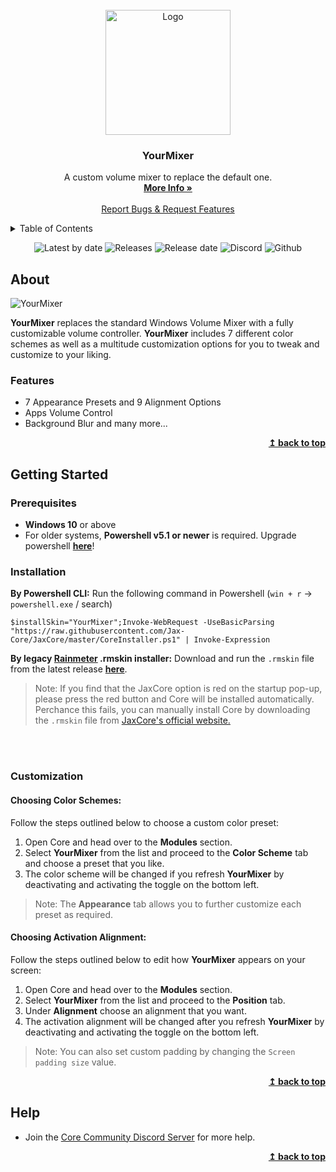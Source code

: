 <div id="top"></div>

<br />
<div align="center">
  <a href="https://github.com/Jax-Core/YourMixer">
    <img src="https://imgur.com/ysoTTBz.png" alt="Logo" width="200" height="200">
  </a>

<h3 align="center">YourMixer</h3>

  <p align="center">
    A custom volume mixer to replace the default one.
    <br />
    <a href="https://www.deviantart.com/jaxoriginals/art/905969076"><strong>More Info »</strong></a>
    <br />
    <br />
    <a href="https://discord.gg/JmgehPSDD6">Report Bugs & Request Features </a>
  </p>
</div>


<!-- TABLE OF CONTENTS -->
<details>
  <summary>Table of Contents</summary>
  <ol>
    <li>
      <a href="#about">About</a>
    </li>
    <li>
      <a href="#getting-started">Getting Started</a>
      <ul>
        <li><a href="#prerequisites">Prerequisites</a></li>
        <li><a href="#installation">Installation</a></li>
        <li><a href="#Customization">Customization</a>
          <ul>
           <li><a href="#choosing-color-schemes">Choosing Color Schemes</a></li>
        <li><a href="#choosing-appearance-alignment">Choosing Appearance Alignment</a>
          </ul>
        </li>
      </ul>
    </li>
    <li> <a href="#help">Help</a></li>
  </ol>
</details>

<p align="center">
  <img alt="Latest by date" src="https://img.shields.io/github/v/tag/Jax-Core/YourMixer?label=Version&style=for-the-badge" />
  <img alt="Releases" src="https://img.shields.io/github/downloads/Jax-Core/YourMixer/total?style=for-the-badge" />
  <img alt="Release date" src="https://img.shields.io/github/release-date/Jax-Core/YourMixer?label=Last%20Update&style=for-the-badge" />
  <img alt="Discord" src="https://img.shields.io/discord/880445067754610688?label=Discord%20server&style=for-the-badge" />
  <img alt="Github" src="https://img.shields.io/github/license/Jax-Core/YourMixer?style=for-the-badge" />
  
  
</p>

## About

![YourMixer](https://images-wixmp-ed30a86b8c4ca887773594c2.wixmp.com/i/97bfd084-7ef0-496f-a835-3c41f482d38c/deze27o-8e905bf8-c2ca-4921-8017-7ac4478f7570.png)

**YourMixer** replaces the standard Windows Volume Mixer with a fully customizable volume controller. **YourMixer** includes 7 different color schemes as well as a multitude customization options for you to tweak and customize to your liking.

### Features

* 7 Appearance Presets and 9 Alignment Options
* Apps Volume Control
* Background Blur and many more...

<p align="right">
    <b><a href="#top">↥ back to top</a></b>
</p>

## Getting Started

### Prerequisites
- **Windows 10** or above
- For older systems, **Powershell v5.1 or newer** is required. Upgrade powershell **[here](https://docs.microsoft.com/en-us/powershell/scripting/windows-powershell/install/installing-windows-powershell?view=powershell-7.2#upgrading-existing-windows-powershell)**!

### Installation 
**By Powershell CLI:**
Run the following command in Powershell (`win + r` -> `powershell.exe` / search)
```
$installSkin="YourMixer";Invoke-WebRequest -UseBasicParsing "https://raw.githubusercontent.com/Jax-Core/JaxCore/master/CoreInstaller.ps1" | Invoke-Expression
```
**By legacy [Rainmeter](https://www.rainmeter.net/) .rmskin installer:**
Download and run the `.rmskin` file from the latest release **[here](https://github.com/Jax-Core/YourMixer/releases/latest)**.
> Note:  If you find that the JaxCore option is red on the startup pop-up, please press the red button and Core will be installed automatically. Perchance this fails, you can manually install Core by downloading the `.rmskin` file from [JaxCore's official website.](https://jax-core.github.io/)
<br />
<br />

### Customization

#### Choosing Color Schemes:

Follow the steps outlined below to choose a custom color preset:

1. Open Core and head over to the **Modules** section.
2. Select **YourMixer** from the list and proceed to the **Color Scheme** tab and choose a preset that you like.
3. The color scheme will be changed if you refresh **YourMixer** by deactivating and activating the toggle on the bottom left.

> Note: The **Appearance** tab allows you to further customize each preset as required.

#### Choosing Activation Alignment:

Follow the steps outlined below to edit how **YourMixer** appears on your screen:

1. Open Core and head over to the **Modules** section.
2. Select **YourMixer** from the list and proceed to the **Position** tab.
3. Under **Alignment** choose an alignment that you want.
4. The activation alignment will be changed after you refresh **YourMixer** by deactivating and activating the toggle on the bottom left.

> Note: You can also set custom padding by changing the `Screen padding size` value.

<p align="right">
    <b><a href="#top">↥ back to top</a></b>
</p>

## Help
- Join the [Core Community Discord Server](https://discord.gg/JmgehPSDD6) for more help.

<p align="right">
    <b><a href="#top">↥ back to top</a></b>
</p>
